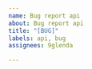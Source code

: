 ```yaml
---
name: Bug report api
about: Bug report api
title: "[BUG]"
labels: api, bug
assignees: 9glenda

---
```



